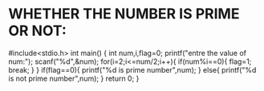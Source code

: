 # WHETHER THE NUMBER IS PRIME OR NOT:
#include<stdio.h>
int main()
{
	int num,i,flag=0;
	printf("entre the value of num:");
	scanf("%d",&num);
	for(i=2;i<=num/2;i++){
		if(num%i==0){
			flag=1;
			break;
		}
	}
	if(flag==0){
		printf("%d is prime number",num);
	}
	else{
		printf("%d is not prime number",num);
	}
	return 0;
}

